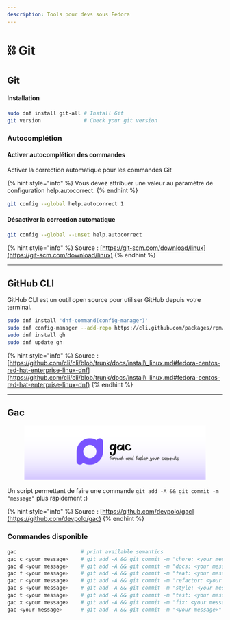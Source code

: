 ```yaml
---
description: Tools pour devs sous Fedora
---
```


# ⛓ Git

####

## Git

#### Installation

```bash
sudo dnf install git-all # Install Git
git version              # Check your git version
```

### Autocomplétion

#### Activer autocomplétion des commandes

Activer la correction automatique pour les commandes Git

{% hint style="info" %}
Vous devez attribuer une valeur au paramètre de configuration help.autocorrect.
{% endhint %}

```bash
git config --global help.autocorrect 1
```

#### Désactiver la correction automatique

```bash
git config --global --unset help.autocorrect
```

{% hint style="info" %}
Source : [https://git-scm.com/download/linux](https://git-scm.com/download/linux)
{% endhint %}

***

## GitHub CLI

GitHub CLI est un outil open source pour utiliser GitHub depuis votre terminal.

```bash
sudo dnf install 'dnf-command(config-manager)'
sudo dnf config-manager --add-repo https://cli.github.com/packages/rpm/gh-cli.repo
sudo dnf install gh
sudo dnf update gh
```

{% hint style="info" %}
Source : [https://github.com/cli/cli/blob/trunk/docs/install\_linux.md#fedora-centos-red-hat-enterprise-linux-dnf](https://github.com/cli/cli/blob/trunk/docs/install\_linux.md#fedora-centos-red-hat-enterprise-linux-dnf)
{% endhint %}

***

## Gac

<figure><img src="../../../.gitbook/assets/gac.svg" alt="" width="563"><figcaption></figcaption></figure>

Un script permettant de faire une commande `git add -A && git commit -m "message"` plus rapidement :)

{% hint style="info" %}
Source : [https://github.com/devpolo/gac](https://github.com/devpolo/gac)
{% endhint %}

### Commandes disponible

```bash
gac                     # print available semantics
gac c <your message>    # git add -A && git commit -m "chore: <your message>"
gac d <your message>    # git add -A && git commit -m "docs: <your message>"
gac f <your message>    # git add -A && git commit -m "feat: <your message>"
gac r <your message>    # git add -A && git commit -m "refactor: <your message>"
gac s <your message>    # git add -A && git commit -m "style: <your message>"
gac t <your message>    # git add -A && git commit -m "test: <your message>"
gac x <your message>    # git add -A && git commit -m "fix: <your message>"
gac <your message>      # git add -A && git commit -m "<your message>"
```
